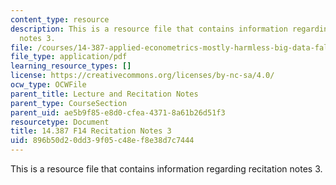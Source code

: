 ```yaml
---
content_type: resource
description: This is a resource file that contains information regarding recitation
  notes 3.
file: /courses/14-387-applied-econometrics-mostly-harmless-big-data-fall-2014/896b50d20dd39f05c48ef8e38d7c7444_MIT14_387F14_Recitation3.pdf
file_type: application/pdf
learning_resource_types: []
license: https://creativecommons.org/licenses/by-nc-sa/4.0/
ocw_type: OCWFile
parent_title: Lecture and Recitation Notes
parent_type: CourseSection
parent_uid: ae5b9f85-e8d0-cfea-4371-8a61b26d51f3
resourcetype: Document
title: 14.387 F14 Recitation Notes 3
uid: 896b50d2-0dd3-9f05-c48e-f8e38d7c7444
---
```

This is a resource file that contains information regarding recitation notes 3.